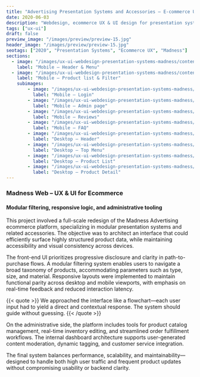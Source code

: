```yaml
---
title: "Advertising Presentation Systems and Accessories – E-commerce UX & UI"
date: 2020-06-03
description: "Webdesign, ecommerce UX & UI design for presentation system distributor."
tags: ["ux-ui"]
draft: false
preview_image: "/images/preview/preview-15.jpg"
header_image: "/images/preview/preview-15.jpg"
seotags: ["2020", "Presentation Systems", "Ecommerce UX", "Madness"]
sections:
  - image: "/images/ux-ui-webdesign-presentation-systems-madness/content-ux-ui-webdesign-presentation-systems-madness-1.jpg"
    label: "Mobile – Header & Menu"
  - image: "/images/ux-ui-webdesign-presentation-systems-madness/content-ux-ui-webdesign-presentation-systems-madness-2.jpg"
    label: "Mobile – Product list & Filter"
    subimages:
        - image: "/images/ux-ui-webdesign-presentation-systems-madness/content-ux-ui-webdesign-presentation-systems-madness-3.jpg"
          label: "Mobile – Login"
        - image: "/images/ux-ui-webdesign-presentation-systems-madness/content-ux-ui-webdesign-presentation-systems-madness-4.jpg"
          label: "Mobile – Admin page"
        - image: "/images/ux-ui-webdesign-presentation-systems-madness/content-ux-ui-webdesign-presentation-systems-madness-5.jpg"
          label: "Mobile – Reviews"
        - image: "/images/ux-ui-webdesign-presentation-systems-madness/content-ux-ui-webdesign-presentation-systems-madness-6.jpg"
          label: "Mobile – FAQ"
        - image: "/images/ux-ui-webdesign-presentation-systems-madness/content-ux-ui-webdesign-presentation-systems-madness-7.jpg"
          label: "Desktop – Header"
        - image: "/images/ux-ui-webdesign-presentation-systems-madness/content-ux-ui-webdesign-presentation-systems-madness-10.jpg"
          label: "Desktop – Top Menu"
        - image: "/images/ux-ui-webdesign-presentation-systems-madness/content-ux-ui-webdesign-presentation-systems-madness-8.jpg"
          label: "Desktop – Product List"
        - image: "/images/ux-ui-webdesign-presentation-systems-madness/content-ux-ui-webdesign-presentation-systems-madness-9.jpg"
          label: "Desktop – Product Detail"
---
```


### Madness Web – UX & UI for Ecommerce  
#### Modular filtering, responsive logic, and administrative tooling  

This project involved a full-scale redesign of the Madness Advertising ecommerce platform, specializing in modular presentation systems and related accessories. The objective was to architect an interface that could efficiently surface highly structured product data, while maintaining accessibility and visual consistency across devices.

The front-end UI prioritizes progressive disclosure and clarity in path-to-purchase flows. A modular filtering system enables users to navigate a broad taxonomy of products, accommodating parameters such as type, size, and material. Responsive layouts were implemented to maintain functional parity across desktop and mobile viewports, with emphasis on real-time feedback and reduced interaction latency.

{{< quote >}}
We approached the interface like a flowchart—each user input had to yield a direct and contextual response. The system should guide without guessing.
{{< /quote >}}

On the administrative side, the platform includes tools for product catalog management, real-time inventory editing, and streamlined order fulfillment workflows. The internal dashboard architecture supports user-generated content moderation, dynamic tagging, and customer service integration.

The final system balances performance, scalability, and maintainability—designed to handle both high user traffic and frequent product updates without compromising usability or backend clarity.
